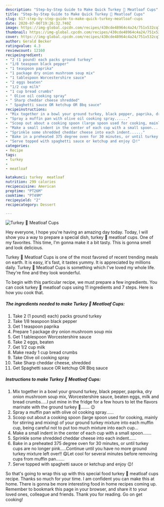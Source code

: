 ```yaml
---
description: "Step-by-Step Guide to Make Quick Turkey 🦃 Meatloaf Cups"
title: "Step-by-Step Guide to Make Quick Turkey 🦃 Meatloaf Cups"
slug: 617-step-by-step-guide-to-make-quick-turkey-meatloaf-cups
date: 2020-07-06T19:26:32.740Z
image: https://img-global.cpcdn.com/recipes/430cde48964c4a24/751x532cq70/turkey-🦃-meatloaf-cups-recipe-main-photo.jpg
thumbnail: https://img-global.cpcdn.com/recipes/430cde48964c4a24/751x532cq70/turkey-🦃-meatloaf-cups-recipe-main-photo.jpg
cover: https://img-global.cpcdn.com/recipes/430cde48964c4a24/751x532cq70/turkey-🦃-meatloaf-cups-recipe-main-photo.jpg
author: Gerald Becker
ratingvalue: 4.3
reviewcount: 12160
recipeingredient:
- "2 (1 pound) each packs ground turkey"
- "1/8 teaspoon black pepper"
- "1 teaspoon paprika"
- "1 package dry onion mushroom soup mix"
- "1 tablespoon Worcestershire sauce"
- "2 eggs beaten"
- "1/2 cup milk"
- "1 cup bread crumbs"
- " Olive oil cooking spray"
- " Sharp cheddar cheese shredded"
- " Spaghetti sauce OR ketchup OR Bbq sauce"
recipeinstructions:
- "Mix together in a bowl your ground turkey, black pepper, paprika, dry onion mushroom soup mix, Worcestershire sauce, beaten eggs, milk and bread crumbs.....I put mine in the fridge for a few hours to let the flavors marinate with the ground turkey 🦃....... 😉"
- "Spray a muffin pan with olive oil cooking spray......"
- "Scoop out about a cooking spoon (large spoon used for cooking, mainly for stirring and mixing) of your ground turkey mixture into each muffin cup, being careful not to put too much mixture into each cup..."
- "Make a small indent in the center of each cup with a small spoon......."
- "Sprinkle some shredded cheddar cheese into each indent......"
- "Bake in a preheated 375 degree oven for 30 minutes, or until turkey cups are no longer pink.....Continue until you have no more ground turkey mixture left over!! 😋Let cool for several minutes before removing cups from muffin pan......."
- "Serve topped with spaghetti sauce or ketchup and enjoy 😉!"
categories:
- Recipe
tags:
- turkey
- 
- meatloaf

katakunci: turkey  meatloaf 
nutrition: 299 calories
recipecuisine: American
preptime: "PT26M"
cooktime: "PT49M"
recipeyield: "2"
recipecategory: Dessert

---
```



![Turkey 🦃 Meatloaf Cups](https://img-global.cpcdn.com/recipes/430cde48964c4a24/751x532cq70/turkey-🦃-meatloaf-cups-recipe-main-photo.jpg)

Hey everyone, I hope you're having an amazing day today. Today, I will show you a way to prepare a special dish, turkey 🦃 meatloaf cups. One of my favorites. This time, I'm gonna make it a bit tasty. This is gonna smell and look delicious.



Turkey 🦃 Meatloaf Cups is one of the most favored of recent trending meals on earth. It is easy, it's fast, it tastes yummy. It is appreciated by millions daily. Turkey 🦃 Meatloaf Cups is something which I've loved my whole life. They're fine and they look wonderful.


To begin with this particular recipe, we must prepare a few ingredients. You can cook turkey 🦃 meatloaf cups using 11 ingredients and 7 steps. Here is how you cook that.

<!--inarticleads1-->

##### The ingredients needed to make Turkey 🦃 Meatloaf Cups:

1. Take 2 (1 pound) each) packs ground turkey
1. Take 1/8 teaspoon black pepper
1. Get 1 teaspoon paprika
1. Prepare 1 package dry onion mushroom soup mix
1. Get 1 tablespoon Worcestershire sauce
1. Take 2 eggs, beaten
1. Get 1/2 cup milk
1. Make ready 1 cup bread crumbs
1. Take  Olive oil cooking spray
1. Take  Sharp cheddar cheese, shredded
1. Get  Spaghetti sauce OR ketchup OR Bbq sauce




<!--inarticleads2-->

##### Instructions to make Turkey 🦃 Meatloaf Cups:

1. Mix together in a bowl your ground turkey, black pepper, paprika, dry onion mushroom soup mix, Worcestershire sauce, beaten eggs, milk and bread crumbs.....I put mine in the fridge for a few hours to let the flavors marinate with the ground turkey 🦃....... 😉
1. Spray a muffin pan with olive oil cooking spray......
1. Scoop out about a cooking spoon (large spoon used for cooking, mainly for stirring and mixing) of your ground turkey mixture into each muffin cup, being careful not to put too much mixture into each cup...
1. Make a small indent in the center of each cup with a small spoon.......
1. Sprinkle some shredded cheddar cheese into each indent......
1. Bake in a preheated 375 degree oven for 30 minutes, or until turkey cups are no longer pink.....Continue until you have no more ground turkey mixture left over!! 😋Let cool for several minutes before removing cups from muffin pan.......
1. Serve topped with spaghetti sauce or ketchup and enjoy 😉!




So that's going to wrap this up with this special food turkey 🦃 meatloaf cups recipe. Thanks so much for your time. I am confident you can make this at home. There is gonna be more interesting food in home recipes coming up. Remember to bookmark this page in your browser, and share it to your loved ones, colleague and friends. Thank you for reading. Go on get cooking!
